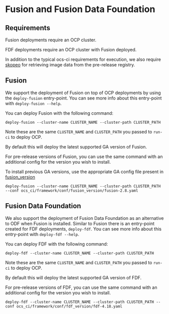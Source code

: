 # Fusion and Fusion Data Foundation

## Requirements

Fusion deployments require an OCP cluster.

FDF deployments require an OCP cluster with Fusion deployed.

In addition to the typical ocs-ci requirements for execution, we also require [skopeo](https://github.com/containers/skopeo/blob/main/install.md#installing-skopeo) for retrieving image data from the pre-release registry.

## Fusion

We support the deployment of Fusion on top of OCP deployments by using the `deploy-fusion` entry-point. You can see more info about this entry-point with `deploy-fusion --help`.

You can deploy Fusion with the following command:

`deploy-fusion --cluster-name CLUSTER_NAME --cluster-path CLUSTER_PATH`

Note these are the same `CLUSTER_NAME` and `CLUSTER_PATH` you passed to `run-ci` to deploy OCP.

By default this will deploy the latest supported GA version of Fusion.

For pre-release versions of Fusion, you can use the same command with an additional config for the version you wish to install.

To install previous GA versions, use the appropriate GA config file present in [fusion_version](https://github.com/red-hat-storage/ocs-ci/tree/master/ocs_ci/framework/conf/fusion_version)
```
deploy-fusion --cluster-name CLUSTER_NAME --cluster-path CLUSTER_PATH --conf ocs_ci/framework/conf/fusion_version/fusion-2.8.yaml
```

## Fusion Data Foundation

We also support the deployment of Fusion Data Foundation as an alternative to ODF when Fusion is installed. Similar to Fusion there is an entry-point created for FDF deployments, `deploy-fdf`. You can see more info about this entry-point with `deploy-fdf --help`.

You can deploy FDF with the following command:

`deploy-fdf --cluster-name CLUSTER_NAME --cluster-path CLUSTER_PATH`

Note these are the same `CLUSTER_NAME` and `CLUSTER_PATH` you passed to `run-ci` to deploy OCP.

By default this will deploy the latest supported GA version of FDF.

For pre-release versions of FDF, you can use the same command with an additional config for the version you wish to install.

```
deploy-fdf --cluster-name CLUSTER_NAME --cluster-path CLUSTER_PATH --conf ocs_ci/framework/conf/fdf_version/fdf-4.18.yaml
```
